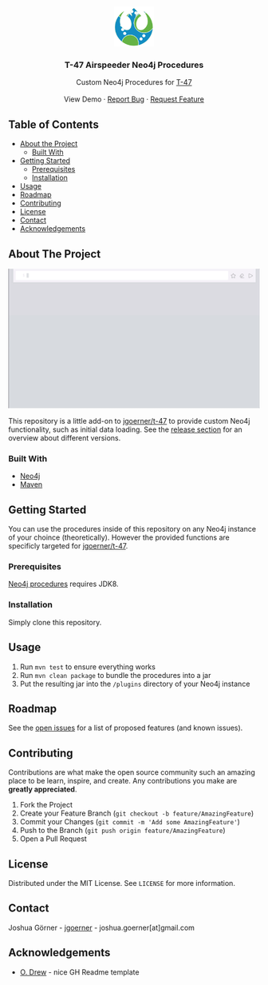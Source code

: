 <!-- PROJECT LOGO -->
<br />
<p align="center">
  <a href="https://github.com/jgoerner/t-47-procedures">
    <img src="images/logo.png" alt="Logo" width="80" height="80">
  </a>

  <h3 align="center">T-47 Airspeeder Neo4j Procedures</h3>

  <p align="center">
    Custom Neo4j Procedures for <a href="https://github.com/jgoerner/t-47">T-47</a>
    <br />
    <br />
    <!--a href=""-->View Demo<!--/a-->
    ·
    <a href="https://github.com/jgoerner/t-47-procedures/issues">Report Bug</a>
    ·
    <a href="https://github.com/jgoerner/t-47-procedures/issues">Request Feature</a>
  </p>
</p>



<!-- TABLE OF CONTENTS -->
## Table of Contents

* [About the Project](#about-the-project)
  * [Built With](#built-with)
* [Getting Started](#getting-started)
  * [Prerequisites](#prerequisites)
  * [Installation](#installation)
* [Usage](#usage)
* [Roadmap](#roadmap)
* [Contributing](#contributing)
* [License](#license)
* [Contact](#contact)
* [Acknowledgements](#acknowledgements)



<!-- ABOUT THE PROJECT -->
## About The Project

<p align="center">
<img src="images/demo.gif" width=700>
</p>


This repository is a little add-on to [jgoerner/t-47](https://github.com/jgoerner/t-47/) to provide custom Neo4j functionality, such as initial data loading.
See the [release section](https://github.com/jgoerner/t-47-procedures/releases) for an overview about different versions.

### Built With
* [Neo4j](https://neo4j.com/)
* [Maven](https://maven.apache.org/)



<!-- GETTING STARTED -->
## Getting Started

You can use the procedures inside of this repository on any Neo4j instance of your choince (theoretically).
However the provided functions are specificly targeted for [jgoerner/t-47](https://github.com/jgoerner/t-47/).

### Prerequisites

[Neo4j procedures](https://neo4j.com/developer/java/#neo4j-java) requires JDK8. 

### Installation

Simply clone this repository.

<!-- USAGE EXAMPLES -->
## Usage

1. Run `mvn test` to ensure everything works
2. Run `mvn clean package` to bundle the procedures into a jar
3. Put the resulting jar into the `/plugins` directory of your Neo4j instance



<!-- ROADMAP -->
## Roadmap

See the [open issues](https://github.com/jgoerner/t-47-procedures/issues) for a list of proposed features (and known issues).



<!-- CONTRIBUTING -->
## Contributing

Contributions are what make the open source community such an amazing place to be learn, inspire, and create. Any contributions you make are **greatly appreciated**.

1. Fork the Project
2. Create your Feature Branch (`git checkout -b feature/AmazingFeature`)
3. Commit your Changes (`git commit -m 'Add some AmazingFeature'`)
4. Push to the Branch (`git push origin feature/AmazingFeature`)
5. Open a Pull Request



<!-- LICENSE -->
## License

Distributed under the MIT License. See `LICENSE` for more information.



<!-- CONTACT -->
## Contact

Joshua Görner - [jgoerner](https://www.linkedin.com/in/jgoerner/) - joshua.goerner[at]gmail.com



<!-- ACKNOWLEDGEMENTS -->
## Acknowledgements
* [O. Drew](https://github.com/othneildrew/Best-README-Template) - nice GH Readme template
